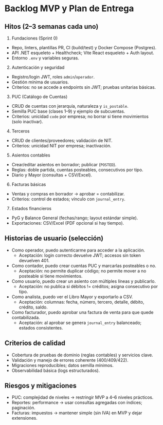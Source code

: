 # Backlog MVP y Plan de Entrega

## Hitos (2–3 semanas cada uno)

1) Fundaciones (Sprint 0)
- Repo, linters, plantillas PR, CI (build/test) y Docker Compose (Postgres).
- API .NET esqueleto + Healthcheck; Vite React esqueleto + Auth layout.
- Entorno `.env` y variables seguras.

2) Autenticación y seguridad
- Registro/login JWT, roles `admin`/`operador`.
- Gestión mínima de usuarios.
- Criterios: no se accede a endpoints sin JWT; pruebas unitarias básicas.

3) PUC (Catálogo de Cuentas)
- CRUD de cuentas con jerarquía, naturaleza y `is_postable`.
- Semilla PUC base (clases 1–9) y ejemplo de subcuentas.
- Criterios: unicidad `code` por empresa; no borrar si tiene movimientos (solo inactivar).

4) Terceros
- CRUD de clientes/proveedores; validación de NIT.
- Criterios: unicidad NIT por empresa; inactivación.

5) Asientos contables
- Crear/editar asientos en borrador; publicar (`POSTED`).
- Reglas: doble partida, cuentas posteables, consecutivos por tipo.
- Diario y Mayor (consultas + CSV/Excel).

6) Facturas básicas
- Ventas y compras en borrador → aprobar = contabilizar.
- Criterios: control de estados; vínculo con `journal_entry`.

7) Estados financieros
- PyG y Balance General (fechas/rango; layout estándar simple).
- Exportaciones: CSV/Excel (PDF opcional si hay tiempo).

## Historias de usuario (selección)

- Como operador, puedo autenticarme para acceder a la aplicación.
  - Aceptación: login correcto devuelve JWT; accesos sin token devuelven 401.
- Como contador, puedo crear cuentas PUC y marcarlas posteables o no.
  - Aceptación: no permite duplicar código; no permite mover a no posteable si tiene movimientos.
- Como usuario, puedo crear un asiento con múltiples líneas y publicarlo.
  - Aceptación: no publica si débitos != créditos; asigna consecutivo por tipo.
- Como analista, puedo ver el Libro Mayor y exportarlo a CSV.
  - Aceptación: columnas: fecha, número, tercero, detalle, débito, crédito, saldo.
- Como facturador, puedo aprobar una factura de venta para que quede contabilizada.
  - Aceptación: al aprobar se genera `journal_entry` balanceado; estados consistentes.

## Criterios de calidad

- Cobertura de pruebas de dominio (reglas contables) y servicios clave.
- Validación y manejo de errores coherente (400/409/422).
- Migraciones reproducibles; datos semilla mínimos.
- Observabilidad básica (logs estructurados).

## Riesgos y mitigaciones

- PUC: complejidad de niveles → restringir MVP a 4–6 niveles prácticos.
- Reportes: performance → usar consultas agregadas con índices; paginación.
- Facturas: impuestos → mantener simple (sin IVA) en MVP y dejar extensiones.
